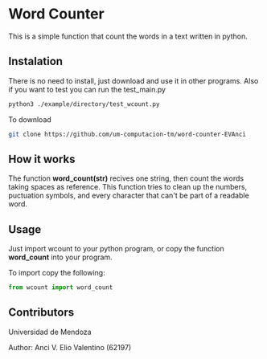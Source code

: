 # Word Counter

This is a simple function that count the words in a text written in python.

## Instalation

There is no need to install, just download and use it in other programs. 
Also if you want to test you can run the test_main.py

```bash
python3 ./example/directory/test_wcount.py
```

To download

```bash
git clone https://github.com/um-computacion-tm/word-counter-EVAnci
```

## How it works

The function **word_count(str)** recives one string, then count the words taking spaces as reference. This function tries to clean up the numbers, puctuation symbols, and every character that can't be part of a readable word.

## Usage

Just import wcount to your python program, or copy the function **word_count** into your program.

To import copy the following:

```python
from wcount import word_count
```

## Contributors

Universidad de Mendoza

Author: Anci V. Elio Valentino (62197)

